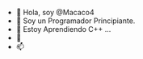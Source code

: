 - 👋 Hola, soy @Macaco4
- 👀 Soy un Programador Principiante.
- 🌱 Estoy Aprendiendo C++  ...
- 💞️
- 📫 

